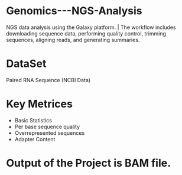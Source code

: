 # Genomics---NGS-Analysis
  NGS data analysis using the Galaxy platform. | 
  The workflow includes downloading sequence data, performing quality control,
  trimming sequences, aligning reads, and generating summaries. 

# DataSet
  Paired RNA Sequence (NCBI Data)

# Key Metrices
  - Basic Statistics
  - Per base sequence quality
  - Overrepresented sequences
  - Adapter Content

# Output of the Project is BAM file.
